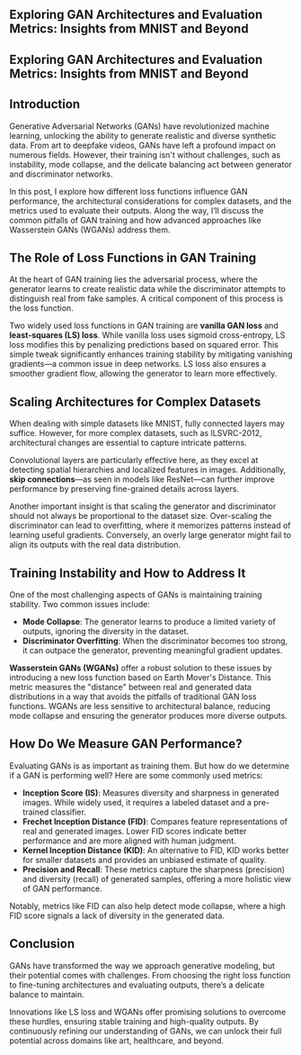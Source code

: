 ## Exploring GAN Architectures and Evaluation Metrics: Insights from MNIST and Beyond

## Exploring GAN Architectures and Evaluation Metrics: Insights from MNIST and Beyond
## Introduction
Generative Adversarial Networks (GANs) have revolutionized machine learning, unlocking the ability to generate realistic and diverse synthetic data. From art to deepfake videos, GANs have left a profound impact on numerous fields. However, their training isn't without challenges, such as instability, mode collapse, and the delicate balancing act between generator and discriminator networks.  

In this post, I explore how different loss functions influence GAN performance, the architectural considerations for complex datasets, and the metrics used to evaluate their outputs. Along the way, I’ll discuss the common pitfalls of GAN training and how advanced approaches like Wasserstein GANs (WGANs) address them.



## The Role of Loss Functions in GAN Training  
At the heart of GAN training lies the adversarial process, where the generator learns to create realistic data while the discriminator attempts to distinguish real from fake samples. A critical component of this process is the loss function.  

Two widely used loss functions in GAN training are **vanilla GAN loss** and **least-squares (LS) loss**. While vanilla loss uses sigmoid cross-entropy, LS loss modifies this by penalizing predictions based on squared error. This simple tweak significantly enhances training stability by mitigating vanishing gradients—a common issue in deep networks. LS loss also ensures a smoother gradient flow, allowing the generator to learn more effectively.  



## Scaling Architectures for Complex Datasets  
When dealing with simple datasets like MNIST, fully connected layers may suffice. However, for more complex datasets, such as ILSVRC-2012, architectural changes are essential to capture intricate patterns.  

Convolutional layers are particularly effective here, as they excel at detecting spatial hierarchies and localized features in images. Additionally, **skip connections**—as seen in models like ResNet—can further improve performance by preserving fine-grained details across layers.  

Another important insight is that scaling the generator and discriminator should not always be proportional to the dataset size. Over-scaling the discriminator can lead to overfitting, where it memorizes patterns instead of learning useful gradients. Conversely, an overly large generator might fail to align its outputs with the real data distribution.



## Training Instability and How to Address It  
One of the most challenging aspects of GANs is maintaining training stability. Two common issues include:  
- **Mode Collapse**: The generator learns to produce a limited variety of outputs, ignoring the diversity in the dataset.  
- **Discriminator Overfitting**: When the discriminator becomes too strong, it can outpace the generator, preventing meaningful gradient updates.

**Wasserstein GANs (WGANs)** offer a robust solution to these issues by introducing a new loss function based on Earth Mover's Distance. This metric measures the "distance" between real and generated data distributions in a way that avoids the pitfalls of traditional GAN loss functions. WGANs are less sensitive to architectural balance, reducing mode collapse and ensuring the generator produces more diverse outputs.



## How Do We Measure GAN Performance?  
Evaluating GANs is as important as training them. But how do we determine if a GAN is performing well? Here are some commonly used metrics:  
- **Inception Score (IS)**: Measures diversity and sharpness in generated images. While widely used, it requires a labeled dataset and a pre-trained classifier.  
- **Frechet Inception Distance (FID)**: Compares feature representations of real and generated images. Lower FID scores indicate better performance and are more aligned with human judgment.  
- **Kernel Inception Distance (KID)**: An alternative to FID, KID works better for smaller datasets and provides an unbiased estimate of quality.  
- **Precision and Recall**: These metrics capture the sharpness (precision) and diversity (recall) of generated samples, offering a more holistic view of GAN performance.

Notably, metrics like FID can also help detect mode collapse, where a high FID score signals a lack of diversity in the generated data.



## Conclusion  
GANs have transformed the way we approach generative modeling, but their potential comes with challenges. From choosing the right loss function to fine-tuning architectures and evaluating outputs, there’s a delicate balance to maintain.  

Innovations like LS loss and WGANs offer promising solutions to overcome these hurdles, ensuring stable training and high-quality outputs. By continuously refining our understanding of GANs, we can unlock their full potential across domains like art, healthcare, and beyond.
